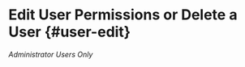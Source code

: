 # Edit User Permissions or Delete a User {#user-edit}

<!-- It looks like the account owner can't change his/her own permissions. Probably a superuser has to do that.-->

<!-- I don't see the ability to change which advertisers the user has access to, so I guess that all advertisers in the account are available to all of the users. Verify if only the account owner can edit/delete users. -->

*Administrator Users Only*
